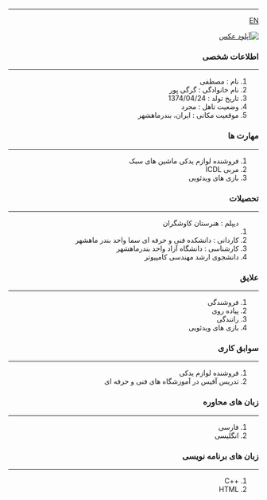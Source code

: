
---
[EN](resume-EN.md)
<style type="text/css">
body{
 direction:rtl;
}
</style>

<a href="https://uupload.ir/" target="_blank"><img src="https://s4.uupload.ir/files/3_iv2n.jpg" border="0" alt="آپلود عکس" /></a>

### اطلاعات شخصی

---
<ol>
 <li> نام : مصطفی</li>
 <li> نام خانوادگی : گرگی پور</li>
 <li> تاریخ تولد : 1374/04/24</li>
 <li> وضعیت تاهل : مجرد</li>
 <li> موقعیت مکانی : ایران، بندرماهشهر</li>
</ol>


### مهارت ها

---
<ol>
 <li> فروشنده لوازم یدکی ماشین های سبک</li>
 <li> مربی ICDL</li>
 <li> بازی های ویدئویی</li>
</ol>

### تحصیلات

---
<ol>
</li> دیپلم : هنرستان کاوشگران<li> 
 <li> کاردانی : دانشکده فنی و حرفه ای سما واحد بندر ماهشهر</li>
<li> کارشناسی : 
دانشگاه آزاد واحد بندرماهشهر</li>
 <li> دانشجوی ارشد مهندسی کامپیوتر</li>
</ol>

### علایق

---
<ol>
 <li> فروشندگی</li>
 <li> پیاده روی</li>
 <li> رانندگی</li>
 <li> بازی های ویدئویی</li>
</ol>

### سوابق کاری

---
<ol>
 <li> فروشنده لوازم یدکی</li>
  <li> تدریس آفیس در آموزشگاه های فنی و حرفه ای</li>
</ol>

### زبان های محاوره

---
<ol>
 <li> فارسی</li>
 <li> انگلیسی</li>
</ol>

### زبان های برنامه نویسی

---
<ol>
 <li> ++C</li>
 <li> HTML</li>
</ol>
 

